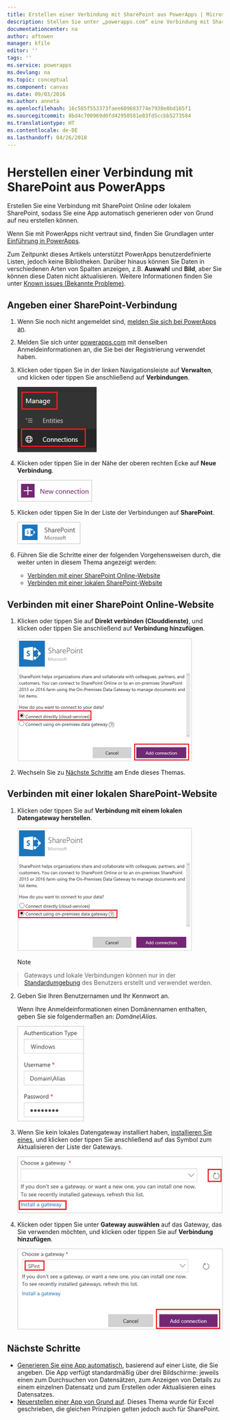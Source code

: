 ```yaml
---
title: Erstellen einer Verbindung mit SharePoint aus PowerApps | Microsoft-Dokumentation
description: Stellen Sie unter „powerapps.com“ eine Verbindung mit SharePoint her, um diese zu verwenden, wenn Sie eine App automatisch generieren oder von Grund auf neu erstellen möchten.
documentationcenter: na
author: aftowen
manager: kfile
editor: ''
tags: ''
ms.service: powerapps
ms.devlang: na
ms.topic: conceptual
ms.component: canvas
ms.date: 09/03/2016
ms.author: anneta
ms.openlocfilehash: 16c585f553373faee609683774e7938e8bd165f1
ms.sourcegitcommit: 8bd4c700969d0fd42950581e03fd5ccbb5273584
ms.translationtype: HT
ms.contentlocale: de-DE
ms.lasthandoff: 04/26/2018
---
```

# <a name="create-a-connection-to-sharepoint-from-powerapps"></a>Herstellen einer Verbindung mit SharePoint aus PowerApps
Erstellen Sie eine Verbindung mit SharePoint Online oder lokalem SharePoint, sodass Sie eine App automatisch generieren oder von Grund auf neu erstellen können.

Wenn Sie mit PowerApps nicht vertraut sind, finden Sie Grundlagen unter [Einführung in PowerApps](getting-started.md).

Zum Zeitpunkt dieses Artikels unterstützt PowerApps benutzerdefinierte Listen, jedoch keine Bibliotheken. Darüber hinaus können Sie Daten in verschiedenen Arten von Spalten anzeigen, z.B. **Auswahl** und **Bild**, aber Sie können diese Daten nicht aktualisieren. Weitere Informationen finden Sie unter [Known issues (Bekannte Probleme)](connections/connection-sharepoint-online.md#known-issues).

## <a name="specify-a-sharepoint-connection"></a>Angeben einer SharePoint-Verbindung
1. Wenn Sie noch nicht angemeldet sind, [melden Sie sich bei PowerApps an](../signup-for-powerapps.md).

2. Melden Sie sich unter [powerapps.com](https://web.powerapps.com) mit denselben Anmeldeinformationen an, die Sie bei der Registrierung verwendet haben.

3. Klicken oder tippen Sie in der linken Navigationsleiste auf **Verwalten**, und klicken oder tippen Sie anschließend auf **Verbindungen**.

    ![Option „New“ im Menü „File“](./media/connect-to-sharepoint/manage-connections.png)

4. Klicken oder tippen Sie in der Nähe der oberen rechten Ecke auf **Neue Verbindung**.

    ![Schaltfläche „Neue Verbindung“](./media/connect-to-sharepoint/new-connection.png)

5. Klicken oder tippen Sie In der Liste der Verbindungen auf **SharePoint**.

    ![Hinzufügen einer SharePoint-Verbindung](./media/connect-to-sharepoint/add-sp-portal.png)

6. Führen Sie die Schritte einer der folgenden Vorgehensweisen durch, die weiter unten in diesem Thema angezeigt werden:

   * [Verbinden mit einer SharePoint Online-Website](connect-to-sharepoint.md#connect-to-a-sharepoint-online-site)
   * [Verbinden mit einer lokalen SharePoint-Website](connect-to-sharepoint.md#connect-to-an-on-premises-sharepoint-site)

## <a name="connect-to-a-sharepoint-online-site"></a>Verbinden mit einer SharePoint Online-Website
1. Klicken oder tippen Sie auf **Direkt verbinden (Clouddienste)**, und klicken oder tippen Sie anschließend auf **Verbindung hinzufügen**.

    ![Auswählen von SharePoint Online](./media/connect-to-sharepoint/choose-online.png)

2. Wechseln Sie zu [Nächste Schritte](connect-to-sharepoint.md#next-steps) am Ende dieses Themas.

## <a name="connect-to-an-on-premises-sharepoint-site"></a>Verbinden mit einer lokalen SharePoint-Website
1. Klicken oder tippen Sie auf **Verbindung mit einem lokalen Datengateway herstellen**.

    ![Auswählen von lokalem SharePoint](./media/connect-to-sharepoint/choose-onprem.png)

    > [!NOTE]
> Gateways und lokale Verbindungen können nur in der [Standardumgebung](working-with-environments.md) des Benutzers erstellt und verwendet werden.

2. Geben Sie Ihren Benutzernamen und Ihr Kennwort an.

    Wenn Ihre Anmeldeinformationen einen Domänennamen enthalten, geben Sie sie folgendermaßen an: *Domäne\Alias*.

    ![Angeben Ihrer Anmeldeinformationen](./media/connect-to-sharepoint/specify-credentials.png)

3. Wenn Sie kein lokales Datengateway installiert haben, [installieren Sie eines](gateway-reference.md), und klicken oder tippen Sie anschließend auf das Symbol zum Aktualisieren der Liste der Gateways.

    ![Gateway installieren](./media/connect-to-sharepoint/install-gateway.png)

4. Klicken oder tippen Sie unter **Gateway auswählen** auf das Gateway, das Sie verwenden möchten, und klicken oder tippen Sie auf **Verbindung hinzufügen**.

    ![Gateway auswählen](./media/connect-to-sharepoint/choose-gateway.png)

## <a name="next-steps"></a>Nächste Schritte
* [Generieren Sie eine App automatisch](app-from-sharepoint.md), basierend auf einer Liste, die Sie angeben. Die App verfügt standardmäßig über drei Bildschirme: jeweils einen zum Durchsuchen von Datensätzen, zum Anzeigen von Details zu einem einzelnen Datensatz und zum Erstellen oder Aktualisieren eines Datensatzes.
* [Neuerstellen einer App von Grund auf](get-started-create-from-blank.md). Dieses Thema wurde für Excel geschrieben, die gleichen Prinzipien gelten jedoch auch für SharePoint.

